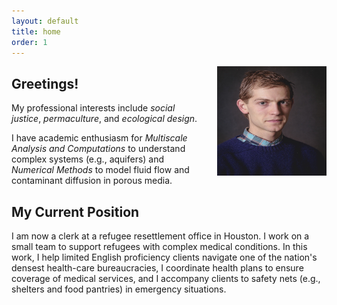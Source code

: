 ```yaml
---
layout: default
title: home
order: 1
---
```


<img src="images/ccg-profile.jpg" style="float: right; margin: 0px 0px 23px 23px" height="175" width="175" > 

## Greetings!

My professional interests include *social justice*, *permaculture*, and *ecological design*. 

I have academic enthusiasm for *Multiscale Analysis and Computations* to understand complex systems (e.g., aquifers) and *Numerical Methods* to model fluid flow and contaminant diffusion in porous media.


## My Current Position

I am now a clerk at a refugee resettlement office in Houston. I work on a small team to support refugees with complex medical conditions. In this work, I help limited English proficiency clients navigate one of the nation's densest health-care bureaucracies, I coordinate health plans to ensure coverage of medical services, and I accompany clients to safety nets (e.g., shelters and food pantries) in emergency situations.
